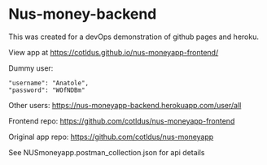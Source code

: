 # Nus-money-backend

This was created for a devOps demonstration of github pages and heroku.

View app at https://cotldus.github.io/nus-moneyapp-frontend/

Dummy user:

    "username": "Anatole",
    "password": "WOfNDBm"
   
Other users: https://nus-moneyapp-backend.herokuapp.com/user/all

Frontend repo: https://github.com/cotldus/nus-moneyapp-frontend

Original app repo: https://github.com/cotldus/nus-moneyapp


See NUSmoneyapp.postman_collection.json for api details

